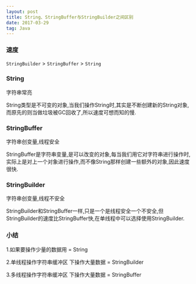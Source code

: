 ```yaml
---
layout: post
title: String、StringBuffer与StringBuilder之间区别
date: 2017-03-29
tag: Java
---
```


### 速度

`StringBuilder` >  `StringBuffer`  >  `String`

### String

字符串常亮

String类型是不可变的对象,当我们操作String时,其实是不断创建新的String对象,而原先的则当做垃圾被GC回收了,所以速度可想而知的慢.

### StringBuffer

字符串创变量,线程安全

StringBuffer是字符串变量,是可以改变的对象,每当我们用它对字符串进行操作时,实际上是对上一个对象进行操作,而不像String那样创建一些额外的对象,因此速度很快.

### StringBuilder

字符串创变量,线程不安全

StringBuilder和StringBuffer一样,只是一个是线程安全一个不安全,但StringBuilder的速度比StringBuffer快,在单线程中可以选择使用StringBuilder.

### 小结

1.如果要操作少量的数据用 = String

2.单线程操作字符串缓冲区 下操作大量数据 = StringBuilder

3.多线程操作字符串缓冲区 下操作大量数据 = StringBuffer
